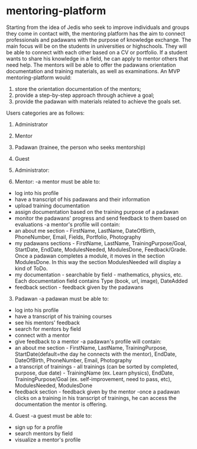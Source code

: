 # mentoring-platform
Starting from the idea of Jedis who seek to improve individuals and groups they come in contact with, the mentoring platform has the aim to connect professionals and padawans with the purpose of knowledge exchange. The main focus will be on the students in universities or highschools. They will be able to connect with each other based on a CV or portfolio. If a student wants to share his knowledge in a field, he can apply to mentor others that need help. The mentors will be able to offer the padawans orientation documentation and training materials, as well as examinations. 
An MVP mentoring-platform would:
1. store the orientation documentation of the mentors;
2. provide a step-by-step approach through achieve a goal;
3. provide the padawan with materials related to achieve the goals set.

Users categories are as follows:
1. Administrator 
2. Mentor
3. Padawan (trainee, the person who seeks mentorship)
4. Guest

1. Administrator:

2. Mentor:
-a mentor must be able to:
  - log into his profile
  - have a transcript of his padawans and their information
  - upload training documentation
  - assign documentation based on the training purpose of a padawan
  - monitor the padawans' progress and send feedback to them based on evaluations
  -a mentor's profile will contain:
  - an about me section - FirstName, LastName, DateOfBirth, PhoneNumber, Email, Fields, Portfolio, Photography
  - my padawans sections - FirstName, LastName, TrainingPurpose/Goal, StartDate, EndDate, ModulesNeeded, ModulesDone, Feedback/Grade. Once a padawan completes a module, it moves in the section ModulesDone. In this way the section ModulesNeeded will display a kind of ToDo.
  - my documentation - searchable by field - mathematics, physics, etc. Each documentation field contains Type (book, url, image), DateAdded
  - feedback section - feedback given by the padawans

3. Padawan
-a padawan must be able to:
  - log into his profile
  - have a transcript of his training courses
  - see his mentors' feedback
  - search for mentors by field
  - connect with a mentor
  - give feedback to a mentor
  -a padawan's profile will contain:
  - an about me section - FirstName, LastName, TrainingPurpose, StartDate(default=the day he connects with the mentor), EndDate, DateOfBirth, PhoneNumber, Email, Photography
  - a transcript of trainings - all trainings (can be sorted by completed, purpose, due date) - TrainingName (ex. Learn physics), EndDate, TrainingPurpose/Goal (ex. self-improvement, need to pass, etc), ModulesNeeded, ModulesDone
  - feedback section - feedback given by the mentor
  -once a padawan clicks on a training in his transcript of trainings, he can access the documentation the mentor is offering. 
 
4. Guest
-a guest must be able to:
  - sign up for a profile 
  - search mentors by field
  - visualize a mentor's profile
  
  
  
 

